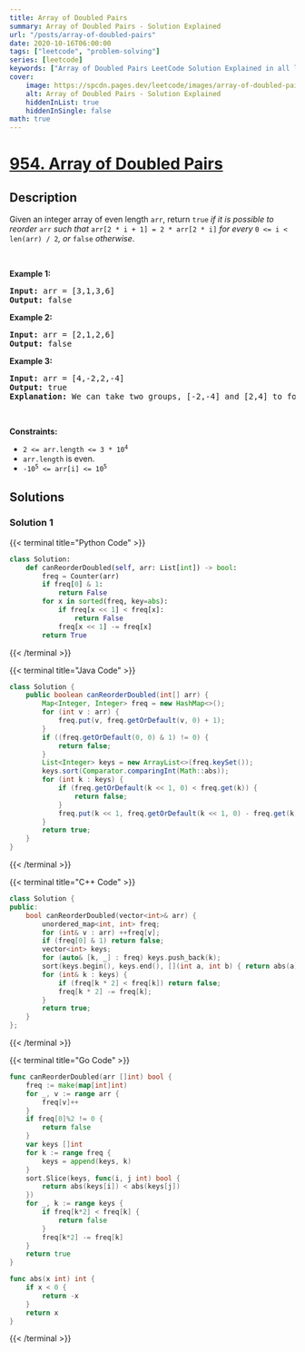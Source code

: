 ```yaml
---
title: Array of Doubled Pairs
summary: Array of Doubled Pairs - Solution Explained
url: "/posts/array-of-doubled-pairs"
date: 2020-10-16T06:00:00
tags: ["leetcode", "problem-solving"]
series: [leetcode]
keywords: ["Array of Doubled Pairs LeetCode Solution Explained in all languages", "954", "leetcode question 954", "Array of Doubled Pairs", "LeetCode", "leetcode solution in Python3 C++ Java Go PHP Ruby Swift TypeScript Rust C# JavaScript C", "GeeksforGeeks", "InterviewBit", "Coding Ninjas", "HackerRank", "HackerEarth", "CodeChef", "TopCoder", "AlgoExpert", "freeCodeCamp", "Codeforces", "GitHub", "AtCoder", "Samir Paul"]
cover:
    image: https://spcdn.pages.dev/leetcode/images/array-of-doubled-pairs.webp
    alt: Array of Doubled Pairs - Solution Explained
    hiddenInList: true
    hiddenInSingle: false
math: true
---
```



# [954. Array of Doubled Pairs](https://leetcode.com/problems/array-of-doubled-pairs)


## Description

<p>Given an integer array of even length <code>arr</code>, return <code>true</code><em> if it is possible to reorder </em><code>arr</code><em> such that </em><code>arr[2 * i + 1] = 2 * arr[2 * i]</code><em> for every </em><code>0 &lt;= i &lt; len(arr) / 2</code><em>, or </em><code>false</code><em> otherwise</em>.</p>

<p>&nbsp;</p>
<p><strong class="example">Example 1:</strong></p>

<pre>
<strong>Input:</strong> arr = [3,1,3,6]
<strong>Output:</strong> false
</pre>

<p><strong class="example">Example 2:</strong></p>

<pre>
<strong>Input:</strong> arr = [2,1,2,6]
<strong>Output:</strong> false
</pre>

<p><strong class="example">Example 3:</strong></p>

<pre>
<strong>Input:</strong> arr = [4,-2,2,-4]
<strong>Output:</strong> true
<strong>Explanation:</strong> We can take two groups, [-2,-4] and [2,4] to form [-2,-4,2,4] or [2,4,-2,-4].
</pre>

<p>&nbsp;</p>
<p><strong>Constraints:</strong></p>

<ul>
	<li><code>2 &lt;= arr.length &lt;= 3 * 10<sup>4</sup></code></li>
	<li><code>arr.length</code> is even.</li>
	<li><code>-10<sup>5</sup> &lt;= arr[i] &lt;= 10<sup>5</sup></code></li>
</ul>

## Solutions

### Solution 1

<!-- tabs:start -->

{{< terminal title="Python Code" >}}
```python
class Solution:
    def canReorderDoubled(self, arr: List[int]) -> bool:
        freq = Counter(arr)
        if freq[0] & 1:
            return False
        for x in sorted(freq, key=abs):
            if freq[x << 1] < freq[x]:
                return False
            freq[x << 1] -= freq[x]
        return True
```
{{< /terminal >}}

{{< terminal title="Java Code" >}}
```java
class Solution {
    public boolean canReorderDoubled(int[] arr) {
        Map<Integer, Integer> freq = new HashMap<>();
        for (int v : arr) {
            freq.put(v, freq.getOrDefault(v, 0) + 1);
        }
        if ((freq.getOrDefault(0, 0) & 1) != 0) {
            return false;
        }
        List<Integer> keys = new ArrayList<>(freq.keySet());
        keys.sort(Comparator.comparingInt(Math::abs));
        for (int k : keys) {
            if (freq.getOrDefault(k << 1, 0) < freq.get(k)) {
                return false;
            }
            freq.put(k << 1, freq.getOrDefault(k << 1, 0) - freq.get(k));
        }
        return true;
    }
}
```
{{< /terminal >}}

{{< terminal title="C++ Code" >}}
```cpp
class Solution {
public:
    bool canReorderDoubled(vector<int>& arr) {
        unordered_map<int, int> freq;
        for (int& v : arr) ++freq[v];
        if (freq[0] & 1) return false;
        vector<int> keys;
        for (auto& [k, _] : freq) keys.push_back(k);
        sort(keys.begin(), keys.end(), [](int a, int b) { return abs(a) < abs(b); });
        for (int& k : keys) {
            if (freq[k * 2] < freq[k]) return false;
            freq[k * 2] -= freq[k];
        }
        return true;
    }
};
```
{{< /terminal >}}

{{< terminal title="Go Code" >}}
```go
func canReorderDoubled(arr []int) bool {
	freq := make(map[int]int)
	for _, v := range arr {
		freq[v]++
	}
	if freq[0]%2 != 0 {
		return false
	}
	var keys []int
	for k := range freq {
		keys = append(keys, k)
	}
	sort.Slice(keys, func(i, j int) bool {
		return abs(keys[i]) < abs(keys[j])
	})
	for _, k := range keys {
		if freq[k*2] < freq[k] {
			return false
		}
		freq[k*2] -= freq[k]
	}
	return true
}

func abs(x int) int {
	if x < 0 {
		return -x
	}
	return x
}
```
{{< /terminal >}}

<!-- tabs:end -->

<!-- end -->
